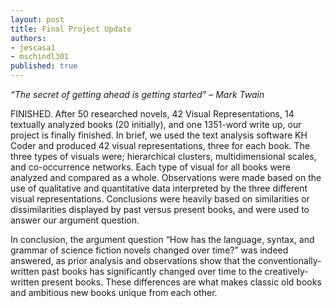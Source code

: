 ```yaml
---
layout: post 
title: Final Project Update
authors: 
- jescasa1
- mschindl301
published: true
---
```

<i>“The secret of getting ahead is getting started” – Mark Twain</i>

  FINISHED. After 50 researched novels, 42 Visual Representations, 14 textually analyzed books (20 initially), and one 1351-word write up, our project is finally finished. In brief, we used the text analysis software KH Coder and produced 42 visual representations, three for each book. The three types of visuals were; hierarchical clusters, multidimensional scales, and co-occurrence networks. Each type of visual for all books were analyzed and compared as a whole. Observations were made based on the use of qualitative and quantitative data interpreted by the three different visual representations. Conclusions were heavily based on similarities or dissimilarities displayed by past versus present books, and were used to answer our argument question. 
  
  In conclusion, the argument question “How has the language, syntax, and grammar of science fiction novels changed over time?” was indeed answered, as prior analysis and observations show that the conventionally-written past books has significantly changed over time to the creatively-written present books. These differences are what makes classic old books and ambitious new books unique from each other.

